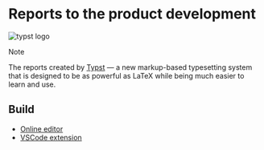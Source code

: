 # Reports to the product development

![typst logo](https://user-images.githubusercontent.com/17899797/226108480-722b770e-6313-40d7-84f2-26bebb55a281.png)

> [!NOTE]
> The reports created by [Typst](https://typst.app/) &mdash; a new markup-based typesetting system that is designed to be as powerful as LaTeX while being much easier to learn and use.

## Build
- [Online editor](https://typst.app/)
- [VSCode extension](https://github.com/Myriad-Dreamin/tinymist)
